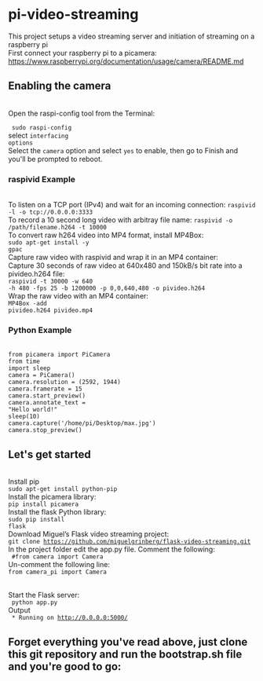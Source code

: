 # pi-video-streaming
This project setups a video streaming server and initiation of streaming on a raspberry pi
<br> First connect your raspberry pi to a picamera: https://www.raspberrypi.org/documentation/usage/camera/README.md
## Enabling the camera
<br> Open the raspi-config tool from the Terminal:

<code> sudo raspi-config </code>
<br> select <code>interfacing options</code>
<br> Select the <code>camera</code> option and select <code>yes</code> to enable, then go to Finish and you'll be prompted to reboot.
### raspivid Example
<br> To listen on a TCP port (IPv4) and wait for an incoming connection: <code>raspivid -l -o tcp://0.0.0.0:3333</code>
<br> To record a 10 second long video with arbitray file name: <code>raspivid -o /path/filename.h264 -t 10000</code>
<br> To convert raw h264 video into MP4 format, install MP4Box:
<br> <code>sudo apt-get install -y gpac</code>
<br> Capture raw video with raspivid and wrap it in an MP4 container:
<br> Capture 30 seconds of raw video at 640x480 and 150kB/s bit rate into a pivideo.h264 file:
<br> <code>raspivid -t 30000 -w 640 -h 480 -fps 25 -b 1200000 -p 0,0,640,480 -o pivideo.h264 </code>
<br> Wrap the raw video with an MP4 container: 
<br><code>MP4Box -add pivideo.h264 pivideo.mp4</code>
### Python Example
<br><code>from picamera import PiCamera</code>
<br><code>from time import sleep</code>
<br><code>camera = PiCamera()</code>
<br><code>camera.resolution = (2592, 1944)</code>
<br><code>camera.framerate = 15</code>
<br><code>camera.start_preview()</code>
<br><code>camera.annotate_text = "Hello world!"</code>
<br><code>sleep(10)</code>
<br><code>camera.capture('/home/pi/Desktop/max.jpg')</code>
<br><code>camera.stop_preview()</code>

## Let's get started
<br> Install pip
<br><code>sudo apt-get install python-pip</code>
<br>Install the picamera library:
<br><code>pip install picamera</code>
<br>Install the flask Python library:
<br><code>sudo pip install flask</code>
<br> Download Miguel’s Flask video streaming project:
<br><code>git clone https://github.com/miguelgrinberg/flask-video-streaming.git</code>
<br> In the project folder edit the app.py file. Comment the following:
<br><code> #from camera import Camera </code>
<br> Un-comment the following line:
<br><code>from camera_pi import Camera</code>

 <br> Start the Flask server:
<br><code> python app.py </code>
<br> Output
<br><code> * Running on http://0.0.0.0:5000/ </code>

## Forget everything you've read above, just clone this git repository and run the bootstrap.sh file and you're good to go:

